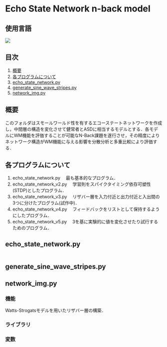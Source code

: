 # Echo State Network n-back model

## 使用言語
<img src="https://img.shields.io/badge/Python-3.12.1-3776AB.svg?logo=python&style=flat-square"> 

## 目次  
1. [概要](#概要)
2. [各プログラムについて](#各プログラムについて)
3. [echo_state_network.py](echo_state_network.py)
4. [generate_sine_wave_stripes.py](generate_sine_wave_stripes.py)
5. [network_img.py](network_img.py)

## 概要
このフォルダはスモールワールド性を有するエコーステートネットワークを作成し，中間層の構造を変化させて健常者とASDに相当するモデルとする．各モデルにWM機能を評価することが可能なN-Back課題を遂行させ，その精度によりネットワーク構造がWM機能に与える影響を分散分析と多重比較により評価する．

## 各プログラムについて
1. echo_state_network.py
　最も基本的なプログラム．
2. echo_state_network_v2.py
　学習則をスパイクタイミング依存可塑性(STDP)としたプログラム．
3. echo_state_network_v3.py
　リザバー層を入力付近と出力付近と入出間の3つに分けたプログラム(試作中)．
4. echo_state_network_v4.py
　フィードバックをリストとして保持するようにしたプログラム．
5. echo_state_network_v5.py
　3を基に実験的に値を変化させたり試行するためのプログラム．

## echo_state_network.py

```python:echo_state_network.py  
```

## generate_sine_wave_stripes.py

## network_img.py
### 機能
Watts-Strogatsモデルを用いたリザバー層の構築．

### ライブラリ
### 変数
